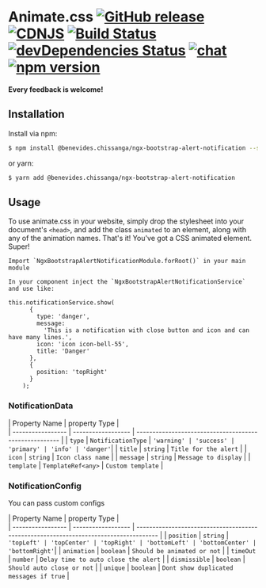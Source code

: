 # Animate.css [![GitHub release](https://img.shields.io/github/release/daneden/animate.css.svg)](https://github.com/daneden/animate.css/releases) [![CDNJS](https://img.shields.io/cdnjs/v/animate.css.svg)](https://cdnjs.com/libraries/animate.css) [![Build Status](https://travis-ci.com/daneden/animate.css.svg?branch=master)](https://travis-ci.com/daneden/animate.css) [![devDependencies Status](https://david-dm.org/daneden/animate.css/dev-status.svg)](https://david-dm.org/daneden/animate.css?type=dev) [![chat](https://img.shields.io/badge/chat-gitter-green.svg)](https://gitter.im/animate-css/Lobby) [![npm version](https://badge.fury.io/js/animate.css.svg)](https://www.npmjs.com/package/animate.css)


**Every feedback is welcome!**

## Installation

Install via npm:

```bash
$ npm install @benevides.chissanga/ngx-bootstrap-alert-notification --save
```

or yarn:

```bash
$ yarn add @benevides.chissanga/ngx-bootstrap-alert-notification
```


## Usage

To use animate.css in your website, simply drop the stylesheet into your document's `<head>`, and add the class `animated` to an element, along with any of the animation names. That's it! You've got a CSS animated element. Super!

```
Import `NgxBootstrapAlertNotificationModule.forRoot()` in your main module 
```

```
In your component inject the `NgxBootstrapAlertNotificationService` and use like:

this.notificationService.show(
      {
        type: 'danger',
        message:
          'This is a notification with close button and icon and can have many lines.',
        icon: 'icon icon-bell-55',
        title: 'Danger'
      },
      {
        position: 'topRight'
      }
    );
```

### NotificationData
| Property Name     | property Type      |      
| ----------------- | ------------------ | ------------------------------------------------------ |
| `type`            | `NotificationType` | `'warning' | 'success' | 'primary' | 'info' | 'danger'`|
| `title`           | `string`           | `Title for the alert`                                  |
| `icon`            | `string`           | `Icon class name`                                      |
| `message`         | `string`           | `Message to display`                                   |
| `template`        | `TemplateRef<any>` | `Custom template`                                      |

### NotificationConfig

You can pass custom configs 

| Property Name     | property Type      |      
| ----------------- | ------------------ | ------------------------------------------------------------------------------------- |
| `position`        | `string`           | `'topLeft' | 'topCenter' | 'topRight' | 'bottomLeft' | 'bottomCenter' | 'bottomRight'`|
| `animation`       | `boolean`          | `Should be animated or not`                                                           |
| `timeOut`         | `number`           | `Delay time to auto close the alert`                                                  |
| `dismissible`     | `boolean`          | `Should auto close or not`                                                            |
| `unique`          | `boolean`          | `Dont show duplicated messages if true`                                               |
